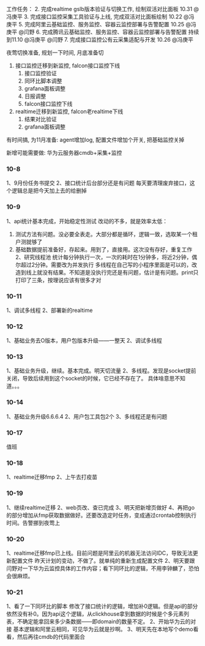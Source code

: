 工作任务：
2. 完成realtime gslb版本验证与切换工作, 绘制双活对比面板  10.31 @冯庚平
3. 完成接口监控采集工具验证与上线, 完成双活对比面板绘制 10.22 @冯庚平
5. 完成阿里云基础监控、服务监控、容器云监控部署与告警配置  10.25 @冯庚平 @闫野
6. 完成腾讯云基础监控、服务监控、容器云监控部署与告警配置  持续到11.10 @冯庚平 @闫野
7. 完成接口监控公有云采集适配与开发 10.26 @冯庚平

夜莺切换准备, 规划一下时间, 月底准备切
1. 接口监控迁移到新监控, falcon接口监控下线 
   1. 接口监控验证
   2. 同环比脚本调整
   3. grafana面板调整
   4. 日报调整
   5. falcon接口监控下线
2. realtime迁移到新监控, falcon老realtime下线
   1. 结果对比验证
   2. grafana面板调整


有时间搞, 为11月准备:
agent增加log, 配置文件增加个开关, 把基础监控关掉

新增可能需要做:
华为云服务器cmdb+采集+监控

### 10-8
1、9月份任务书提交
2、接口统计后台部分还是有问题
每天要清理废弃接口，这个逻辑总是把今天加上去的给删掉

### 10-9
1、api统计基本完成，开始稳定性测试
改动的不多，就是效率太低：
1. 测试方法有问题。没必要全表走。大部分都是循环，逻辑一致，选取某一个租户测就够了
2. 基础数据提前准备好，存起来。用到了，直接用。这次没有存好，重复工作
2、研究线程池
统计每分钟执行一次，一次的耗时在1分钟多，将近2分钟，偶尔超过2分钟。需要改为并发执行
多线程在自己写的小程序里面是可以的，改造到线上就没有结果。不知道是没执行完还是有问题，估计是有问题。print只打印了三条，按理说应该有很多才对

### 10-11
1、调试多线程
2、部署新的realtime

### 10-12
1、基础业务去O版本，用户包版本升级——一整天
2、调试多线程

### 10-13
1、基础业务升级，继续。基本完成。明天切流量
2、多线程。发现是socket提前关闭，导致后续用到这个socket的时候，它已经不存在了。
具体啥意思不知道。。。

### 10-14
1、基础业务升级6.6.6.4
2、用户包工具包2个
3、多线程还是有问题

### 10-17
值班

### 10-18
1、realtime迁移fmp
2、上午去打疫苗

### 10-19
1、继续realtime迁移
2、web页改、查已完成
3、明天把新增页做好
4、再把go的部分增加从fmp获取数据做好。还要改造定时任务，变成通过crontab控制执行时间。告警挪到夜莺上

### 10-20
1、realtime迁移fmp已上线。目前问题是阿里云的机器无法访问IDC，导致无法更新配置文件
昨天计划的变动，不做了。就单纯的重新生成配置文件
2、明天要跟闫野对一下华为云监控具体的工作内容；看下同环比的逻辑，不用李钟麟了，恐怕会很麻烦。

### 10-21
1、看了一下同环比的脚本
修改了接口统计的逻辑，增加补0逻辑。但是api的部分依然没有补0。因为api这个逻辑，从clickhouse拿到数据的时候是个多元素列表，不确定能拿回来多少条数据——即domain的数量不定。
2、开始华为云的对接
基本逻辑和阿里云相同，可见华为云就是抄啊。
3、明天先在本地写个demo看看，然后再往cmdb的代码里面合